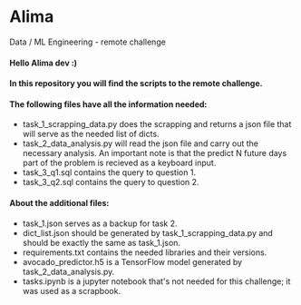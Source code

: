 # Alima
 Data / ML Engineering - remote challenge

#### Hello Alima dev :)

#### In this repository you will find the scripts to the remote challenge.

#### The following files have all the information needed:
- task_1_scrapping_data.py does the scrapping and returns a json file that will serve as the needed list of dicts.
- task_2_data_analysis.py will read the json file and carry out the necessary analysis. An important note is that the predict N future days part of the problem is recieved as a keyboard input.
- task_3_q1.sql contains the query to question 1.
- task_3_q2.sql contains the query to question 2.

#### About the additional files:
- task_1.json serves as a backup for task 2.
- dict_list.json should be generated by task_1_scrapping_data.py and should be exactly the same as task_1.json.
- requirements.txt contains the needed libraries and their versions.
- avocado_predictor.h5 is a TensorFlow model generated by task_2_data_analysis.py.
- tasks.ipynb is a jupyter notebook that's not needed for this challenge; it was used as a scrapbook.
